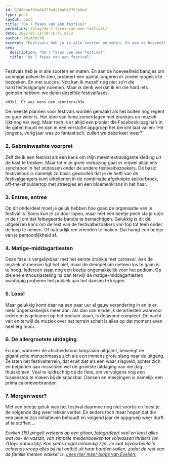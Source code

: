 ```yaml
---
id: 67d0b4ef06a8437fada1bab6f762b8ed
type: post
layout: post
title: "De 7 fases van een festival"
permalink: /blog/de-7-fases-van-een-festival/
date: 2022-05-11T19:16:41.067Z
author: 7biA1WiYB
excerpt: "Festivals heb je in alle soorten en maten. En aan de hoeveelheid bandjes om sommige polsen te zien, probeert een aantal jongeren er zoveel mogelijk te bezoeken. En met succes. Nou kan ik mezelf nog niet zo’n die hard festivalganger noemen. Maar ik denk wel dat ik en die hard iets gemeen hebben: we delen dezelfde festivalfases.  "
seo:
  description: "De 7 fases van een festival"
  title: "De 7 fases van een festival"
---
```

Festivals heb je in alle soorten en maten. En aan de hoeveelheid bandjes om sommige polsen te zien, probeert een aantal jongeren er zoveel mogelijk te bezoeken. En met succes. Nou kan ik mezelf nog niet zo’n die hard festivalganger noemen. Maar ik denk wel dat ik en die hard iets gemeen hebben: we delen dezelfde festivalfases.  

    <h3>1. Er was eens een pionier</h3>
<p>De meeste plannen voor festivals worden gemaakt als het buiten nog regent en guur weer is. Het idee van lome zomerdagen met drankjes en muziek lijkt nog ver weg. Maar toch is er altijd een pionier die Facebook-pagina’s in de gaten houdt en dan in een verstofte appgroep het bericht laat vallen: ‘Hé jongens, vorig jaar was zo fantastisch, zullen we deze keer weer?’</p>
<h3>2. Gebrainwashte voorpret</h3>
<p>​Zelf zie ik een festival als een kans om mijn meest extravagante kleding uit de kast te trekken. Maar tot mijn grote verbazing gaat er vrijwel altijd iets synchroon in het uitdossen onder de andere festivalbezoekers. De basic festivallook is namelijk zó basic geworden dat je de helft van de festivalgangers kunt uittekenen in de combinatie afgeknipte spijkerbroek, off-the-shouldertop met streepjes en een bloemenkrans in het haar.</p>
<h3>3. Entree, entree</h3>
<p>Op dit onderdeel moet je geluk hebben hoe goed de organisatie van je festival is. Soms kun je zo door lopen, maar met een beetje pech sta je uren in de rij om dat felbegeerde bandje te bemachtigen. Gelukkig is dit dé uitgelezen kans om de rest van de festivalbezoekers van top tot teen onder de loep te nemen. Of natuurlijk om vrienden te maken. Dat hangt een beetje van je persoonlijkheid af.</p>
<h3>4. Matige-middagartiesten</h3>
<p>Deze fase is vergelijkbaar met het eerste drankje met carnaval. Aan de muziek of mensen ligt het niet, maar de drempel om meteen los te gaan is te hoog. Iedereen staat nog een beetje ongemakkelijk voor het podium. Op die ene enthousiasteling na dan terwijl de matige-middagartiesten wanhopig proberen het publiek aan het dansen te krijgen.</p>
<h3>5. Loss!</h3>
<p>Maar gelukkig komt daar na een paar uur al gauw verandering in en is er niets ongemakkelijks meer aan. Als dan ook eindelijk de artiesten waarvoor iedereen is gekomen op het podium staan, is de avond compleet. De nacht valt en terwijl de muziek over het terrein schalt is alles op dat moment even heel erg mooi.</p>
<h3>6. De allergrootste uitdaging</h3>
<p>En dan, wanneer de afscheidstoon langzaam uitgalmt, beweegt de gigantische mensenmassa zich als een immens grote slang naar de uitgang. Ze laten het festivalterrein, dat eruit ziet als een waar slagveld, achter zich en beginnen aan misschien wel de grootste uitdaging van die dag: thuiskomen. Veel te luidruchtig op de fiets, om vervolgens nog een tussenstop te maken bij de snackbar. Dansen en meezingen is namelijk een prima calorieverbrander.</p>
<h3>7. Morgen weer?</h3>
<p>​Met een beetje geluk was het festival daarmee nog niet voorbij en feest je de volgende dag weer lekker verder. En anders toch maar hopen dat die ene pionier zijn initiatieven behoudt en volgend jaar de appgroep weer durft af te stoffen…. </p>
<p><em>Evelien (15) pingelt weleens op een gitaar, fotografeert veel en leest alles wat los- en vastzit, van simpele meidenboeken tot volwassen thrillers (en 7Days natuurlijk). Kan soms nogal onhandig zijn. Ze laat bijvoorbeeld 's ochtends vroeg alles bij het ontbijt uit haar handen vallen, zodat de rest van de familie meteen wakker is. </em><a href="https://7dagen.netlify.app/users/evelien-verbiesen"><em>Lees hier meer blogs van Evelien.</em></a></p>  
